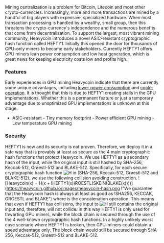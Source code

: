 Mining centralization is a problem for Bitcoin, Litecoin and most other 
crypto-currencies. Increasingly, more and more transactions are mined by a 
handful of big players with expensive, specialized hardware. When most 
transaction processing is handled by a wealthy, small group, then this 
threatens the crypto-currency's independence and the numerous benefits that 
come from decentralization. To support the largest, most vibrant mining 
community, Heavycoin introduces a novel ASIC-resistant cryptographic hash 
function called HEFTY1. Initially this opened the door for thousands of 
CPU-only miners to become early stakeholders. Currently HEFTY1 offers GPU 
miners lean power consumption and low heat generation, which is great news 
for keeping electricity costs low and profits high.
### Features
Early experiences in GPU mining Heavycoin indicate that there are currently 
some unique advantages, including [lower power 
consumption](https://bitcointalk.org/index.php?topic=167229.msg5721823#msg5721823) 
and [cooler 
operation](https://bitcointalk.org/index.php?topic=506774.msg5746513#msg5746513). 
It is thought that this is due to HEFTY1 creating stalls in the GPU 
implementations. Whether this is a permanent feature or just a temporary 
advantage due to unoptimized GPU implementations is unknown at this stage. 
- ASIC-resistant - Tiny memory footprint - Power efficient GPU mining - Low 
temperature GPU mining
### Security
HEFTY1 is new and its security is not proven. Therefore, we deploy it in a 
safe way that is provably at least as secure as the 4 main cryptographic 
hash functions that protect Heavycoin. We use HEFTY1 as a secondary hash of 
the input, while the original input is still hashed by SHA-256, Keccak-512, 
Grøestl-512 and BLAKE-512. Specifically, for each secure cryptographic hash 
function ![H](https://heavycoin.github.io/images/h-variable.png) in 
(SHA-256, Keccak-512, Grøestl-512 and BLAKE-512), we use the following 
collision avoiding construction.
![Heavycoin(x) = H(x + 
!HEFTY1(x))ROESTL(SKEIN(BLAKE(x))))](https://heavycoin.github.io/images/heavycoin-hash.png 
!"We guarantee that the Heavycoin hash is always at least as good as 
!SHA256, KECCAK, GROESTL and BLAKE")
where is the concatenation operation. This means that even if HEFTY1 has 
collisions, the input to 
![H](https://heavycoin.github.io/images/h-variable.png) still contains the 
original input and, therefore, will not collide.
In this way HEFTY1 is only used for thwarting GPU miners, while the block chain is secured through the use of the 4 well-known cryptographic hash functions. In a highly unlikely worst case scenario where HEFTY1 is broken, then GPU-miners could obtain a speed advantage only. The block chain would still be secured through SHA-256, Keccak-512, Grøestl-512 and BLAKE-512.
